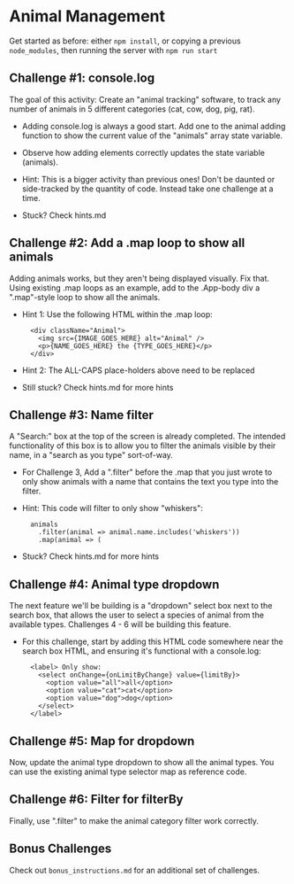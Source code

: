# Animal Management

Get started as before: either `npm install`, or copying a previous
`node_modules`, then running the server with `npm run start`



Challenge #1: console.log
------------------------------------------------------------

The goal of this activity: Create an "animal tracking" software, to track any
number of animals in 5 different categories (cat, cow, dog, pig, rat).

- Adding console.log is always a good start. Add one to the animal adding
  function to show the current value of the "animals" array state variable.

- Observe how adding elements correctly updates the state variable (animals).

- Hint: This is a bigger activity than previous ones! Don't be daunted or
  side-tracked by the quantity of code. Instead take one challenge at a time.

- Stuck? Check hints.md



Challenge #2: Add a .map loop to show all animals
------------------------------------------------------------

Adding animals works, but they aren't being displayed visually. Fix that.
Using existing .map loops as an example, add to the .App-body div a
".map"-style loop to show all the animals.

- Hint 1: Use the following HTML within the .map loop:

        <div className="Animal">
          <img src={IMAGE_GOES_HERE} alt="Animal" />
          <p>{NAME_GOES_HERE} the {TYPE_GOES_HERE}</p>
        </div>

- Hint 2: The ALL-CAPS place-holders above need to be replaced

- Still stuck? Check hints.md for more hints



Challenge #3: Name filter
------------------------------------------------------------

A "Search:" box at the top of the screen is already completed. The intended
functionality of this box is to allow you to filter the animals visible by
their name, in a "search as you type" sort-of-way.

- For Challenge 3, Add a ".filter" before the .map that you just wrote to only
  show animals with a name that contains the text you type into the filter.

- Hint: This code will filter to only show "whiskers":

        animals
          .filter(animal => animal.name.includes('whiskers'))
          .map(animal => (

- Stuck? Check hints.md for more hints



Challenge #4: Animal type dropdown
------------------------------------------------------------

The next feature we'll be building is a "dropdown" select box next to the
search box, that allows the user to select a species of animal from the
available types. Challenges 4 - 6 will be building this feature.

- For this challenge, start by adding this HTML code somewhere near the search
  box HTML, and ensuring it's functional with a console.log:

        <label> Only show:
          <select onChange={onLimitByChange} value={limitBy}>
            <option value="all">all</option>
            <option value="cat">cat</option>
            <option value="dog">dog</option>
          </select>
        </label>



Challenge #5: Map for dropdown
------------------------------------------------------------

Now, update the animal type dropdown to show all the animal types. You can use
the existing animal type selector map as reference code.



Challenge #6: Filter for filterBy
------------------------------------------------------------

Finally, use ".filter" to make the animal category filter work correctly.



Bonus Challenges
------------------------------------------------------------

Check out `bonus_instructions.md` for an additional set of challenges.
